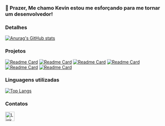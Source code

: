 ### 👋 Prazer, Me chamo Kevin estou me esforçando para me tornar um desenvolvedor!

### Detalhes

[![Anurag's GitHub stats](https://github-readme-stats.vercel.app/api?username=kevincabral7&theme=dark)](https://github.com/kevincabral7)

### Projetos
[![Readme Card](https://github-readme-stats.vercel.app/api/pin/?username=kevincabral7&repo=api-rest&theme=dark)](https://github.com/KevinCabral7/api-rest)
[![Readme Card](https://github-readme-stats.vercel.app/api/pin/?username=kevincabral7&repo=twitter-clone-backend&theme=dark)](https://github.com/KevinCabral7/twitter-clone-backend)
[![Readme Card](https://github-readme-stats.vercel.app/api/pin/?username=kevincabral7&repo=twitter-clone-frontend&theme=dark)](https://github.com/KevinCabral7/twitter-clone-frontend)
[![Readme Card](https://github-readme-stats.vercel.app/api/pin/?username=kevincabral7&repo=bookstore&theme=dark)](https://github.com/KevinCabral7/bookstore)
[![Readme Card](https://github-readme-stats.vercel.app/api/pin/?username=kevincabral7&repo=efood&theme=dark)](https://github.com/KevinCabral7/efood)
[![Readme Card](https://github-readme-stats.vercel.app/api/pin/?username=kevincabral7&repo=agenda-contatos&theme=dark)](https://github.com/KevinCabral7/agenda-contatos)

### Linguagens utilizadas

[![Top Langs](https://github-readme-stats.vercel.app/api/top-langs/?username=kevincabral7&theme=dark&layout=compact)](https://github.com/kevincabral7)



### Contatos
[<img src='https://img.shields.io/badge/LinkedIn-0077B5?style=for-the-badge&logo=linkedin&logoColor=white' alt='Linkedin' height='30'>](https://www.linkedin.com/in/kevin-cabral-dev/)
